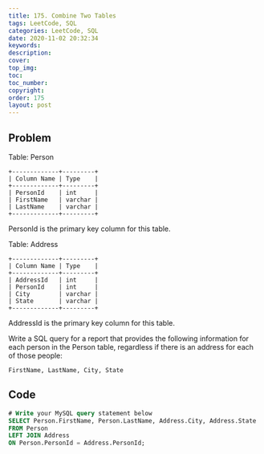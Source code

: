 ```yaml
---
title: 175. Combine Two Tables
tags: LeetCode, SQL
categories: LeetCode, SQL
date: 2020-11-02 20:32:34
keywords:
description:
cover:
top_img:
toc:
toc_number:
copyright:
order: 175
layout: post
---
```


## Problem

Table: Person

```
+-------------+---------+
| Column Name | Type    |
+-------------+---------+
| PersonId    | int     |
| FirstName   | varchar |
| LastName    | varchar |
+-------------+---------+
```

PersonId is the primary key column for this table.

Table: Address

```
+-------------+---------+
| Column Name | Type    |
+-------------+---------+
| AddressId   | int     |
| PersonId    | int     |
| City        | varchar |
| State       | varchar |
+-------------+---------+
```

AddressId is the primary key column for this table.

Write a SQL query for a report that provides the following information for each person in the Person table, regardless if there is an address for each of those people:

```
FirstName, LastName, City, State
```

## Code

```sql
# Write your MySQL query statement below
SELECT Person.FirstName, Person.LastName, Address.City, Address.State
FROM Person
LEFT JOIN Address
ON Person.PersonId = Address.PersonId;
```

